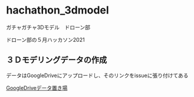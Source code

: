 # hachathon_3dmodel
ガチャガチャ3Dモデル　ドローン部

ドローン部の５月ハッカソン2021
## ３Ｄモデリングデータの作成

データはGoogleDriveにアップロードし、そのリンクをissueに張り付けてある

[GoogleDriveデータ置き場](https://drive.google.com/drive/folders/1WymJZMwr82jJ6PuPcLH_DGp6T_Lw9nFI?usp=sharing)

